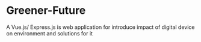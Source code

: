 # Greener-Future
A Vue.js/ Express.js is web application for introduce impact of digital device on environment and solutions for it 
